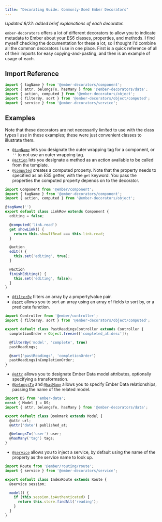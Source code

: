 ```yaml
---
title: "Decorating Guide: Commonly-Used Ember Decorators"
---
```


*Updated 8/22: added brief explanations of each decorator.*

`ember-decorators` offers a lot of different decorators to allow you to indicate metadata to Ember about your ES6 classes, properties, and methods. I find myself checking the documentation for these a lot, so I thought I'd combine all the common decorators I use in one place. First is a quick reference of all of their imports for easy copying-and-pasting, and then is an example of usage of each.

## Import Reference

```js
import { tagName } from '@ember-decorators/component';
import { attr, belongsTo, hasMany } from '@ember-decorators/data';
import { action, computed } from '@ember-decorators/object';
import { filterBy, sort } from '@ember-decorators/object/computed';
import { service } from '@ember-decorators/service';
```

## Examples

Note that these decorators are not necessarily *limited* to use with the class types I use in these examples; these were just convenient classes to illustrate them.

- [`@tagName`][tagName] lets you designate the outer wrapping tag for a component, or `''` to not use an outer wrapping tag.
- [`@action`][action] lets you designate a method as an action available to be called from the template.
- [`@computed`][computed] creates a computed property. Note that the property needs to specified as an ES5 getter, with the `get` keyword. You pass the properties the computed property depends on to the decorator.

```js
import Component from '@ember/component';
import { tagName } from '@ember-decorators/component';
import { action, computed } from '@ember-decorators/object';

@tagName('')
export default class LinkRow extends Component {
  editing = false;

  @computed('link.read')
  get showLink() {
    return this.showIfRead === this.link.read;
  }

  @action
  edit() {
    this.set('editing', true);
  }

  @action
  finishEditing() {
    this.set('editing', false);
  }
}
```

- [`@filterBy`][filterBy] filters an array by a property/value pair.
- [`@sort`][sort] allows you to sort an array using an array of fields to sort by, or a predicate function.

```js
import Controller from '@ember/controller';
import { filterBy, sort } from '@ember-decorators/object/computed';

export default class PastReadingsController extends Controller {
  completionOrder = Object.freeze(['completed_at:desc']);

  @filterBy('model', 'complete', true)
  pastReadings;

  @sort('pastReadings', 'completionOrder')
  pastReadingsInCompletionOrder;
}
```

- [`@attr`][attr] allows you to designate Ember Data model attributes, optionally specifying a transformation.
- [`@belongsTo`][belongsTo] and [`@hasMany`][hasMany] allows you to specify Ember Data relationships, passing the name of the related model.

```js
import DS from 'ember-data';
const { Model } = DS;
import { attr, belongsTo, hasMany } from '@ember-decorators/data';

export default class Bookmark extends Model {
  @attr url;
  @attr('date') published_at;

  @belongsTo('user') user;
  @hasMany('tag') tags;
}
```

- [`@service`][service] allows you to inject a service, by default using the name of the property as the service name to look up.

```js
import Route from '@ember/routing/route';
import { service } from '@ember-decorators/service';

export default class IndexRoute extends Route {
  @service session;

  model() {
    if (this.session.isAuthenticated) {
      return this.store.findAll('reading');
    }
  }
}
```

[action]: https://ember-decorators.github.io/ember-decorators/latest/docs/api/modules/@ember-decorators/object#action
[attr]: https://ember-decorators.github.io/ember-decorators/latest/docs/api/modules/@ember-decorators/data#attr
[belongsTo]: https://ember-decorators.github.io/ember-decorators/latest/docs/api/modules/@ember-decorators/data#belongsTo
[computed]: https://ember-decorators.github.io/ember-decorators/latest/docs/api/modules/@ember-decorators/object#computed
[filterBy]: https://ember-decorators.github.io/ember-decorators/latest/docs/api/modules/@ember-decorators/object/computed#filterBy
[hasMany]: https://ember-decorators.github.io/ember-decorators/latest/docs/api/modules/@ember-decorators/data#hasMany
[service]: https://ember-decorators.github.io/ember-decorators/latest/docs/api/modules/@ember-decorators/service#service
[sort]: https://ember-decorators.github.io/ember-decorators/latest/docs/api/modules/@ember-decorators/object/computed#sort
[tagName]: https://ember-decorators.github.io/ember-decorators/latest/docs/api/modules/@ember-decorators/component#tagName
